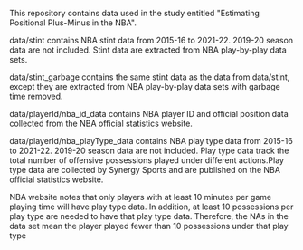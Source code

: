 This repository contains data used in the study entitled "Estimating Positional Plus-Minus in the NBA".

data/stint contains NBA stint data from 2015-16 to 2021-22. 2019-20 season data are not included. Stint data are extracted from NBA play-by-play data sets.

data/stint_garbage contains the same stint data as the data from data/stint, except they are extracted from NBA play-by-play data sets with garbage time removed.

data/playerId/nba_id_data contains NBA player ID and official position data collected from the NBA official statistics website.

data/playerId/nba_playType_data contains NBA play type data from 2015-16 to 2021-22. 2019-20 season data are not included. Play type data track the total number of offensive possessions played under different actions.Play type data are collected by Synergy Sports and are published on the NBA official statistics website.

NBA website notes that only players with at least 10 minutes per game playing time will have play type data. In addition, at least 10 possessions per play type are needed to have that play type data. Therefore, the NAs in the data set mean the player played fewer than 10 possessions under that play type

